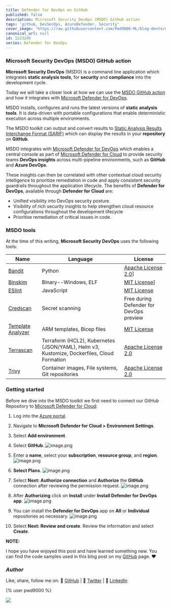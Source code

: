 ```yaml
---
title: Defender for DevOps on GitHub
published: false
description: Microsoft Security DevOps (MSDO) GitHub action
tags: 'github, DevSecOps, AzureDefender, Security'
cover_image: 'https://raw.githubusercontent.com/Pwd9000-ML/blog-devto/main/posts/2022/DevOps-Defender-For-DevOps-GH/assets/main.png'
canonical_url: null
id: 1223249
series: Defender for DevOps
---
```


### Microsoft Security DevOps (MSDO) GitHub action

**Microsoft Security DevOps** (MSDO) is a command line application which integrates **static analysis tools**, for **security** and **compliance** into the development cycle.

Today we will take a closer look at how we can use the [MSDO GitHub action](https://learn.microsoft.com/en-us/azure/defender-for-cloud/github-action?WT.mc_id=DT-MVP-5004771) and how it integrates with [Microsoft Defender for DevOps](https://learn.microsoft.com/en-us/azure/defender-for-cloud/defender-for-devops-introduction?WT.mc_id=DT-MVP-5004771).

MSDO installs, configures and runs the latest versions of **static analysis tools**. It is data-driven with portable configurations that enable deterministic execution across multiple environments.

The MSDO toolkit can output and convert results to [Static Analysis Results Interchange Format (SARIF)](https://docs.github.com/en/code-security/code-scanning/integrating-with-code-scanning/sarif-support-for-code-scanning) which can display the results in your **repository** on **GitHub**.

MSDO integrates with [Microsoft Defender for DevOps](https://learn.microsoft.com/en-us/azure/defender-for-cloud/defender-for-devops-introduction?WT.mc_id=DT-MVP-5004771) which enables a central console as part of [Microsoft Defender for Cloud](https://learn.microsoft.com/en-us/azure/defender-for-cloud/defender-for-cloud-introduction?WT.mc_id=DT-MVP-5004771) to provide security teams **DevOps insights** across multi-pipeline environments, such as **GitHub** and **Azure DevOps**.

These insights can then be correlated with other contextual cloud security intelligence to prioritize remediation in code and apply consistent security guardrails throughout the application lifecycle. The benefits of **Defender for DevOps**, available through **Defender for Cloud** are:

- Unified visibility into DevOps security posture.
- Visibility of rich security insights to help strengthen cloud resource configurations throughout the development lifecycle
- Prioritise remediation of critical issues in code.

### MSDO tools

At the time of this writing, **Microsoft Security DevOps** uses the following tools:

| Name | Language | License |
| --- | --- | --- |
| [Bandit](https://github.com/PyCQA/bandit) | Python | [Apache License 2.0](https://github.com/PyCQA/bandit/blob/master/LICENSE)] |
| [Binskim](https://github.com/Microsoft/binskim) | Binary--Windows, ELF | [MIT License](https://github.com/microsoft/binskim/blob/main/LICENSE)] |
| [ESlint](https://github.com/eslint/eslint) | JavaScript | [MIT License](https://github.com/eslint/eslint/blob/main/LICENSE) |
| [Credscan](https://learn.microsoft.com/en-us/azure/defender-for-cloud/detect-credential-leaks) | Secret scanning | Free during Defender for DevOps preview |
| [Template Analyzer](https://github.com/Azure/template-analyzer) | ARM templates, Bicep files | [MIT License](https://github.com/Azure/template-analyzer/blob/main/LICENSE.txt) |
| [Terrascan](https://github.com/accurics/terrascan) | Terraform (HCL2), Kubernetes (JSON/YAML), Helm v3, Kustomize, Dockerfiles, Cloud Formation | [Apache License 2.0](https://github.com/accurics/terrascan/blob/master/LICENSE) |
| [Trivy](https://github.com/aquasecurity/trivy) | Container images, File systems, Git repositories | [Apache License 2.0](https://github.com/aquasecurity/trivy/blob/main/LICENSE) |

### Getting started

Before we dive into the MSDO toolkit we first need to connect our GitHub Repository to [Microsoft Defender for Cloud](https://learn.microsoft.com/en-us/azure/defender-for-cloud/quickstart-onboard-github):

1. Log into the [Azure portal](https://portal.azure.com/).

2. Navigate to **Microsoft Defender for Cloud > Environment Settings**.

3. Select **Add environment**.

4. Select **GitHub**. ![image.png](https://raw.githubusercontent.com/Pwd9000-ML/blog-devto/main/posts/2022/DevOps-Defender-For-DevOps-GH/assets/dfc01.png)

5. Enter a **name**, select your **subscription**, **resource group**, and **region**. ![image.png](https://raw.githubusercontent.com/Pwd9000-ML/blog-devto/main/posts/2022/DevOps-Defender-For-DevOps-GH/assets/dfc02.png)

6. **Select Plans**. ![image.png](https://raw.githubusercontent.com/Pwd9000-ML/blog-devto/main/posts/2022/DevOps-Defender-For-DevOps-GH/assets/dfc03.png)

7. Select **Next: Authorize connection** and **Authorize** the **GitHub** connection after reviewing the permission request. ![image.png](https://raw.githubusercontent.com/Pwd9000-ML/blog-devto/main/posts/2022/DevOps-Defender-For-DevOps-GH/assets/dfc04.png)

8. After **Authorizing** click on **Install** under **Install Defender for DevOps app**. ![image.png](https://raw.githubusercontent.com/Pwd9000-ML/blog-devto/main/posts/2022/DevOps-Defender-For-DevOps-GH/assets/dfc05.png)

9. You can install the **Defender for DevOps** app on **All** or **Individual** repositories as necessary. ![image.png](https://raw.githubusercontent.com/Pwd9000-ML/blog-devto/main/posts/2022/DevOps-Defender-For-DevOps-GH/assets/dfc06.png)

10. Select **Next: Review and create**. Review the information and select **Create**.

**NOTE:**

I hope you have enjoyed this post and have learned something new. You can find the code samples used in this blog post on my [GitHub](https://github.com/Pwd9000-ML/blog-devto/tree/main/posts/2022/DevOps-Defender-For-DevOps-GH/code) page. :heart:

### _Author_

Like, share, follow me on: :octopus: [GitHub](https://github.com/Pwd9000-ML) | :penguin: [Twitter](https://twitter.com/pwd9000) | :space_invader: [LinkedIn](https://www.linkedin.com/in/marcel-l-61b0a96b/)

{% user pwd9000 %}

<a href="https://www.buymeacoffee.com/pwd9000"><img src="https://img.buymeacoffee.com/button-api/?text=Buy me a coffee&emoji=&slug=pwd9000&button_colour=FFDD00&font_colour=000000&font_family=Cookie&outline_colour=000000&coffee_colour=ffffff"></a>
